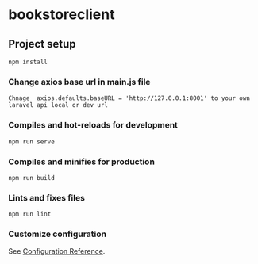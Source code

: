 # bookstoreclient

## Project setup
```
npm install
```
### Change axios base url in main.js file
```
Chnage  axios.defaults.baseURL = 'http://127.0.0.1:8001' to your own laravel api local or dev url
```

### Compiles and hot-reloads for development
```
npm run serve
```

### Compiles and minifies for production
```
npm run build
```

### Lints and fixes files
```
npm run lint
```

### Customize configuration
See [Configuration Reference](https://cli.vuejs.org/config/).
